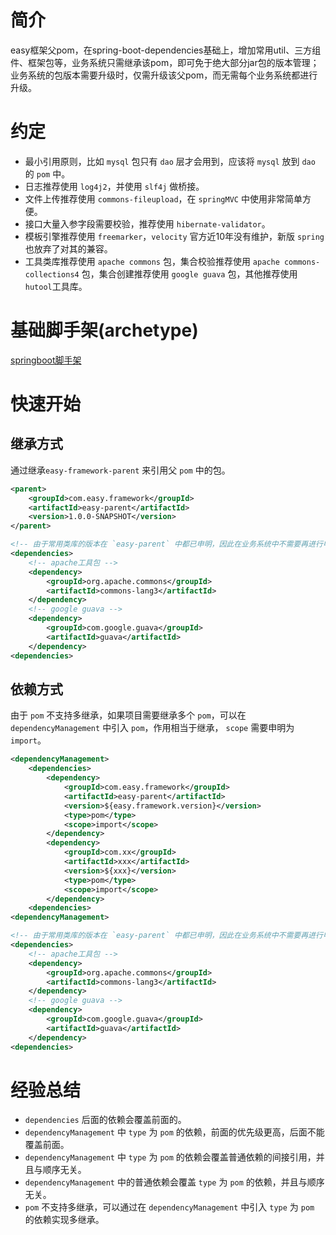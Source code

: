 # 简介
easy框架父pom，在spring-boot-dependencies基础上，增加常用util、三方组件、框架包等，业务系统只需继承该pom，即可免于绝大部分jar包的版本管理；业务系统的包版本需要升级时，仅需升级该父pom，而无需每个业务系统都进行升级。

# 约定
* 最小引用原则，比如 `mysql` 包只有 `dao` 层才会用到，应该将 `mysql` 放到 `dao` 的 `pom` 中。
* 日志推荐使用 `log4j2`，并使用 `slf4j` 做桥接。
* 文件上传推荐使用 `commons-fileupload`，在 `springMVC` 中使用非常简单方便。
* 接口大量入参字段需要校验，推荐使用 `hibernate-validator`。
* 模板引擎推荐使用 `freemarker`，`velocity` 官方近10年没有维护，新版 `spring` 也放弃了对其的兼容。
* 工具类库推荐使用 `apache commons` 包，集合校验推荐使用 `apache commons-collections4` 包，集合创建推荐使用 `google guava` 包，其他推荐使用 `hutool`工具库。

# 基础脚手架(archetype)
[springboot脚手架]()

# 快速开始
## 继承方式
通过继承`easy-framework-parent` 来引用父 `pom` 中的包。
```xml
<parent>
    <groupId>com.easy.framework</groupId>
    <artifactId>easy-parent</artifactId>
    <version>1.0.0-SNAPSHOT</version>
</parent>

<!-- 由于常用类库的版本在 `easy-parent` 中都已申明，因此在业务系统中不需要再进行申明。 -->
<dependencies>
    <!-- apache工具包 -->
    <dependency>
        <groupId>org.apache.commons</groupId>
        <artifactId>commons-lang3</artifactId>
    </dependency>
    <!-- google guava -->
    <dependency>
        <groupId>com.google.guava</groupId>
        <artifactId>guava</artifactId>
    </dependency>
<dependencies>
```

## 依赖方式
由于 `pom` 不支持多继承，如果项目需要继承多个 `pom`，可以在 `dependencyManagement` 中引入 `pom`，作用相当于继承， `scope` 需要申明为 `import`。
```xml
<dependencyManagement>
    <dependencies>
        <dependency>
            <groupId>com.easy.framework</groupId>
            <artifactId>easy-parent</artifactId>
            <version>${easy.framework.version}</version>
            <type>pom</type>
            <scope>import</scope>
        </dependency>
        <dependency>
            <groupId>com.xx</groupId>
            <artifactId>xxx</artifactId>
            <version>${xxx}</version>
            <type>pom</type>
            <scope>import</scope>
        </dependency>
    <dependencies>
<dependencyManagement>

<!-- 由于常用类库的版本在 `easy-parent` 中都已申明，因此在业务系统中不需要再进行申明。 -->
<dependencies>
    <!-- apache工具包 -->
    <dependency>
        <groupId>org.apache.commons</groupId>
        <artifactId>commons-lang3</artifactId>
    </dependency>
    <!-- google guava -->
    <dependency>
        <groupId>com.google.guava</groupId>
        <artifactId>guava</artifactId>
    </dependency>
<dependencies>
```

# 经验总结
* `dependencies` 后面的依赖会覆盖前面的。
* `dependencyManagement` 中 `type` 为 `pom` 的依赖，前面的优先级更高，后面不能覆盖前面。
* `dependencyManagement` 中 `type` 为 `pom` 的依赖会覆盖普通依赖的间接引用，并且与顺序无关。
* `dependencyManagement` 中的普通依赖会覆盖 `type` 为 `pom` 的依赖，并且与顺序无关。
* `pom` 不支持多继承，可以通过在 `dependencyManagement` 中引入 `type` 为 `pom` 的依赖实现多继承。

